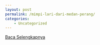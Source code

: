 ```yaml
---
layout: post
permalink: /mimpi-lari-dari-medan-perang/
categories:
    - Uncategorized
---
```


[Baca Selengkapnya](/01)